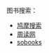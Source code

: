 图书搜索：
- [鸠摩搜索](https://www.jiumodiary.com/)
- [周读网](http://www.ireadweek.com/)
- [sobooks](https://sobooks.cc/)

